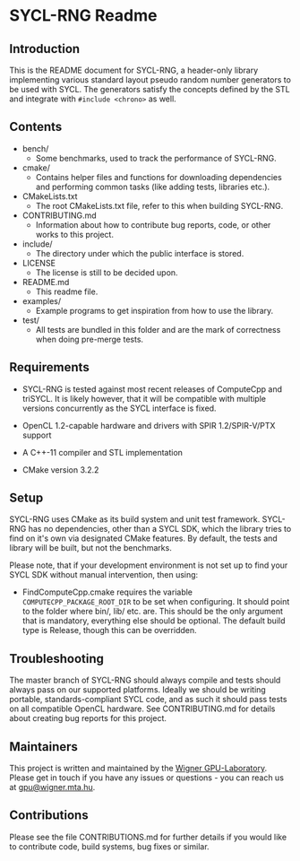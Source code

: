 # SYCL-RNG Readme

## Introduction

This is the README document for SYCL-RNG, a header-only library implementing various standard layout pseudo random number generators to be used with SYCL. The generators satisfy the concepts defined by the STL and integrate with `#include <chrono>` as well.

## Contents

* bench/
    - Some benchmarks, used to track the performance of SYCL-RNG.
* cmake/
    - Contains helper files and functions for downloading dependencies and performing common tasks (like adding tests, libraries etc.).
* CMakeLists.txt
    - The root CMakeLists.txt file, refer to this when building SYCL-RNG.
* CONTRIBUTING.md
    - Information about how to contribute bug reports, code, or other works to this project.
* include/
    - The directory under which the public interface is stored.
* LICENSE
    - The license is still to be decided upon.
* README.md
    - This readme file.
* examples/
    - Example programs to get inspiration from how to use the library.
* test/
    - All tests are bundled in this folder and are the mark of correctness when doing pre-merge tests.

## Requirements

* SYCL-RNG is tested against most recent releases of ComputeCpp and triSYCL. It is likely however, that it will be compatible with multiple versions concurrently as the SYCL interface is fixed.

* OpenCL 1.2-capable hardware and drivers with SPIR 1.2/SPIR-V/PTX support

* A C++-11 compiler and STL implementation

* CMake version 3.2.2

## Setup

SYCL-RNG uses CMake as its build system and unit test framework. SYCL-RNG has no dependencies, other than a SYCL SDK, which the library tries to find on it's own via designated CMake features. By default, the tests and library will be built, but not the benchmarks.

Please note, that if your development environment is not set up to find your SYCL SDK without manual intervention, then using:

- FindComputeCpp.cmake requires the variable `COMPUTECPP_PACKAGE_ROOT_DIR` to be set when configuring. It should point to the folder where bin/, lib/ etc. are. This should be the only argument that is mandatory, everything else should be optional. The default build type is Release, though this can be overridden.

## Troubleshooting

The master branch of SYCL-RNG should always compile and tests should always pass on our supported platforms. Ideally we should be writing portable, standards-compliant SYCL code, and as such it should pass tests on all compatible OpenCL hardware. See CONTRIBUTING.md for details about creating bug reports for this project.

## Maintainers

This project is written and maintained by the
[Wigner GPU-Laboratory](http://gpu.wigner.mta.hu/en).
Please get in touch if you have any issues or questions - you can reach us at
[gpu@wigner.mta.hu](mailto:gpu@wigner.mta.hu).

## Contributions

Please see the file CONTRIBUTIONS.md for further details if you would like to contribute code, build systems, bug fixes or similar.